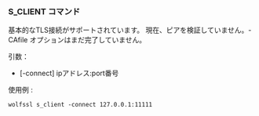 ### S_CLIENT コマンド
基本的なTLS接続がサポートされています。 現在、ピアを検証していません。-CAfile オプションはまだ完了していません。


引数：

- [-connect] ipアドレス:port番号


使用例 :

```
wolfssl s_client -connect 127.0.0.1:11111
```